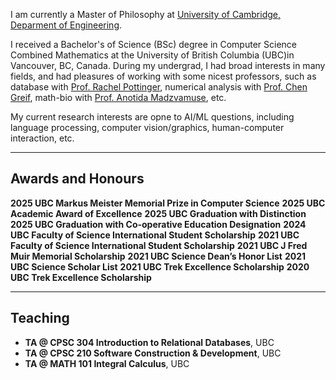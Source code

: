 I am currently a Master of Philosophy at [University of Cambridge, Deparment of Engineering](https://www.eng.cam.ac.uk/). 

I received a Bachelor's of Science (BSc) degree in Computer Science Combined Mathematics at the University of British Columbia (UBC)in Vancouver, BC, Canada. During my undergrad, I had broad interests in many fields, and had pleasures of working with some nicest professors, such as database with [Prof. Rachel Pottinger](https://www.cs.ubc.ca/people/rachel-pottinger), numerical analysis with [Prof. Chen Greif](https://www.cs.ubc.ca/people/chen-greif), math-bio with [Prof. Anotida Madzvamuse](https://www.math.ubc.ca/user/3665), etc.

My current research interests are opne to AI/ML questions, including language processing, computer vision/graphics, human-computer interaction, etc.

--------------
## Awards and Honours
**2025 UBC Markus Meister Memorial Prize in Computer Science**
**2025 UBC Academic Award of Excellence**
**2025 UBC Graduation with Distinction**
**2025 UBC Graduation with Co-operative Education Designation**
**2024 UBC Faculty of Science International Student Scholarship**
**2021 UBC Faculty of Science International Student Scholarship**
**2021 UBC J Fred Muir Memorial Scholarship**
**2021 UBC Science Dean’s Honor List**
**2021 UBC Science Scholar List**
**2021 UBC Trek Excellence Scholarship**
**2020 UBC Trek Excellence Scholarship**

--------------
## Teaching
- **TA @ CPSC 304 Introduction to Relational Databases**, UBC
- **TA @ CPSC 210 Software Construction & Development**, UBC
- **TA @ MATH 101 Integral Calculus**, UBC



